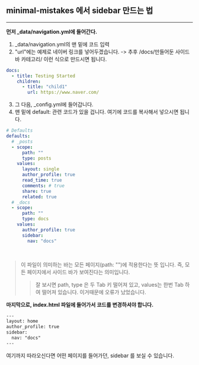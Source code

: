 

## minimal-mistakes 에서 sidebar 만드는 법

<hr/>

<b>먼저 _data/navigation.yml에 들어간다.</b>

1. _data/navigation.yml의 맨 밑에 코드 입력   
2. "url"에는 예제로 네이버 링크를 넣어두겠습니다. -> 추후 /docs/만들어둔 사이드바 카테고리/  이런 식으로 만드시면 됩니다.   
   
```yml
docs:
  - title: Testing Started
    children:
      - title: "child1"
        url: https://www.naver.com/
```

3. 그 다음, _config.yml에 들어갑니다.
4. 맨 밑에 default: 관련 코드가 있을 겁니다. 여기에 코드를 복사해서 넣으시면 됩니다.   

```yml
# Defaults
defaults:
  # _posts
  - scope:
      path: ""
      type: posts
    values:
      layout: single
      author_profile: true
      read_time: true
      comments: # true
      share: true
      related: true
  # _docs
  - scope:
      path: ""
      type: docs
    values:
      author_profile: true
      sidebar:
        nav: "docs"
```
<br/>

> 이 파일이 의미하는 바는 모든 페이지(path: "")에 적용한다는 뜻 입니다. 즉, 모든 페이지에서 사이드 바가 보여진다는 의미입니다.
>   > 잘 보시면 path, type 은 두 Tab 키 떨어져 있고, values는 한번 Tab 하여 떨어져 있습니다. 이거때문에 오류가 났었습니다.

<b> 마지막으로, index.html 파일에 들어가서 코드를 변경하셔야 합니다.</b>   

```html
---
layout: home
author_profile: true
sidebar:
  nav: "docs"
---
```

여기까지 따라오신다면 어떤 페이지를 들어가던, sidebar 를 보실 수 있습니다.

